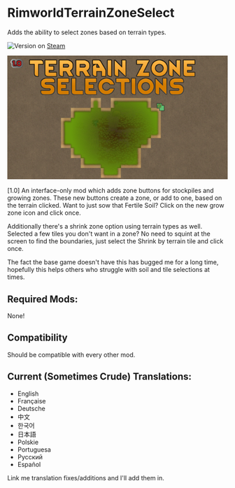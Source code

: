 ﻿# RimworldTerrainZoneSelect
Adds the ability to select zones based on terrain types.

![Version](https://img.shields.io/badge/Rimworld-1.0-brightgreen.svg) on [Steam](https://steamcommunity.com/sharedfiles/filedetails/?id=1542393171)

![Alt text](About/Preview.png?raw=true "Terrain Zone Selection")

[1.0] An interface-only mod which adds zone buttons for stockpiles and growing zones. These new buttons create a zone, or add to one, based on the terrain clicked. Want to just sow that Fertile Soil? Click on the new grow zone icon and click once.

Additionally there's a shrink zone option using terrain types as well. Selected a few tiles you don't want in a zone? No need to squint at the screen to find the boundaries, just select the Shrink by terrain tile and click once.

The fact the base game doesn't have this has bugged me for a long time, hopefully this helps others who struggle with soil and tile selections at times.

## Required Mods:
None!

## Compatibility
Should be compatible with every other mod.

## Current (Sometimes Crude) Translations:
- English
- Française
- Deutsche
- 中文
- 한국어
- 日本語
- Polskie
- Portuguesa
- Pусский
- Español

Link me translation fixes/additions and I'll add them in.

